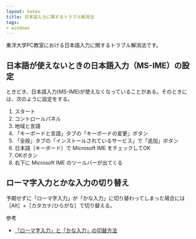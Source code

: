 ```yaml
---
layout: katex
title: 日本語入力に関するトラブル解消法
tags:
- windows
---
```

東洋大学PC教室における日本語入力に関するトラブル解消法です。

## 日本語が使えないときの日本語入力（MS-IME）の設定 ##

ときどき、日本語入力(MS-IME)が使えなくなっていることがある。そのときには、次のように設定をする。

1. スタート
2. コントロールパネル
3. 地域と言語
4. 「キーボードと言語」タブの「キーボードの変更」ボタン
5. 「全般」タブの「インストールされているサービス」で「追加」ボタン
6. 日本語（キーボード）で Microsoft IME をチェックしてOK
7. OKボタン
8. 右下に Microsoft IME のツールバーが出てくる

## ローマ字入力とかな入力の切り替え ##

予期せずに「ローマ字入力」が「かな入力」に切り替わってしまった場合には［Alt］+［カタカナ/ひらがな］で切り替える。

参考

- [「ローマ字入力」と「かな入力」の切替方法](https://allabout.co.jp/gm/gc/462677/)
